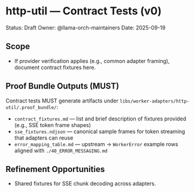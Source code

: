 # http-util — Contract Tests (v0)

Status: Draft
Owner: @llama-orch-maintainers
Date: 2025-09-19

## Scope

- If provider verification applies (e.g., common adapter framing), document contract fixtures here.

## Proof Bundle Outputs (MUST)

Contract tests MUST generate artifacts under `libs/worker-adapters/http-util/.proof_bundle/`:

- `contract_fixtures.md` — list and brief description of fixtures provided (e.g., SSE token frame shapes)
- `sse_fixtures.ndjson` — canonical sample frames for token streaming that adapters can reuse
- `error_mapping_table.md` — upstream → `WorkerError` example rows aligned with `./40_ERROR_MESSAGING.md`

## Refinement Opportunities

- Shared fixtures for SSE chunk decoding across adapters.
